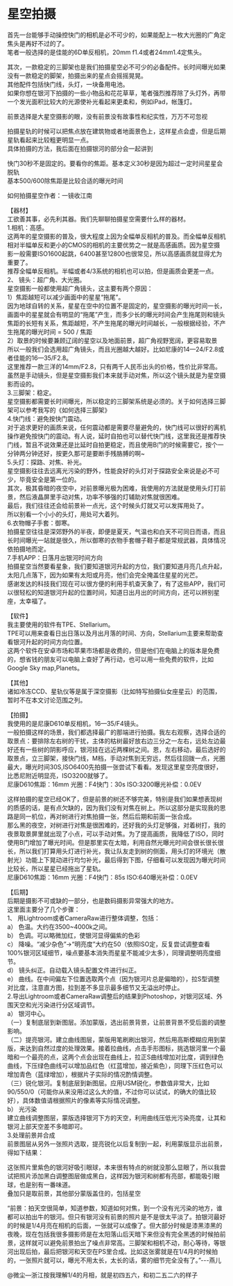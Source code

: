 # 星空拍摄  

首先一台能够手动操控快门的相机是必不可少的，如果能配上一枚大光圈的广角定焦头是再好不过的了。  
笔者一般选择的是佳能的6D单反相机，20mm f1.4或者24mm1.4定焦头。  

其次，一款稳定的三脚架也是我们拍摄星空必不可少的必备配件。长时间曝光如果没有一款稳定的脚架，拍摄出来的星点会摇摇晃晃。  
其他配件包括快门线，头灯，一块备用电池。  
如果你想在银河下拍摄的一些小物品和花花草草，笔者强烈推荐除了头灯外，再带一个发光面积比较大的光源使补光看起来更柔和，例如iPad，帐篷灯。  

前景选择是大星空摄影的眼，没有前景没有故事性和纪实性，万万不可忽视  

拍摄星轨的时候可以把焦点放在建筑物或者地面景色上，这样星点会虚，但是后期星轨看起来比较粗更明显一点。  
具体拍摄的方法，我后面在拍摄银河的部分会一起讲到  

快门30秒不是固定的。要看你的焦距。基本定义30秒是因为超过一定时间星星会脱轨  
基本500/600除焦距是比较合适的曝光时间  

如何拍摄星空作者：一镜收江南  

【器材】  
工欲善其事，必先利其器。我们先聊聊拍摄星空需要什么样的器材。  
1.相机：高感。  
这两年的星空摄影的普及，很大程度上因为全幅单反相机的普及。而全幅单反相机相对半幅单反和更小的CMOS的相机的主要优势之一就是高感画质。因为星空摄影一般需要ISO1600起跳，6400甚至12800也很常见，所以高感画质就显得尤为重要了。  
推荐全幅单反相机。半幅或者4/3系统的相机也可以拍，但是画质会更差一点。  
2、 镜头：超广角、大光圈。  
星空摄影一般都使用超广角镜头，这主要有两个原因：  
1）焦距越短可以减少画面中的星星“拖尾”。  
因为地球自转的关系，星星在空中的位置不是固定的，星空摄影的曝光时间一长，画面中的星星就会有明显的“拖尾”产生，而多少长的曝光时间会产生拖尾则和镜头焦距的长短有关系，焦距越短，不产生拖尾的曝光时间越长，一般根据经验，不产生拖尾的曝光时间 = 500 / 焦距  
2）取景的时候要兼顾辽阔的星空以及地面前景，超广角视野宽阔，更容易取景  
所以一般我们会选用超广角镜头，而且光圈越大越好。比如尼康的14—24/F2.8或者佳能的16—35/F2.8。  
这里推荐一款三洋的14mm/F2.8，只有两千人民币出头的价格，性价比非常高。虽然是手动镜头，但是星空摄影我们本来就手动对焦，所以这个镜头就是为星空摄影而设的。  
3.三脚架：稳定。  
星空摄影都需要长时间曝光，所以稳定的三脚架系统是必须的。关于如何选择三脚架可以参考我写的《如何选择三脚架》  
4.快门线：避免按快门震动。  
对于追求更好的画质来说，任何震动都是需要尽量避免的，快门线可以很好的离机操作避免按快门的震动。有人说，延时自拍也可以替代快门线，这里我还是推荐快门线，暂且不说效果还是比延时自拍更稳定，而且使用B门的时候需要它，按个一分钟两分钟还好，按更久那可是要断手残胳膊的啊~  
5.头灯：探路、对焦、补光。  
星空摄影往往去远离光污染的野外，性能良好的头灯对于探路安全来说是必不可少，毕竟安全是第一位的。  
其次，极其昏暗的夜空中，对前景曝光极为困难，我使用的方法就是使用头灯打前景，然后液晶屏里手动对焦，功率不够强的灯辅助对焦就很困难。  
最后，我们往往还会给前景补一点光，这个时候头灯就又可以发挥用处了。  
所以别看一个小小的头灯，用处可大着列。  
6.衣物帽子手套：御寒。  
拍摄星空往往是深郊野外的半夜，即便是夏天，气温也和白天不可同日而语，而且长时间曝光一站就是很久，所以御寒的衣物手套帽子鞋子都是常规武器，具体情况依拍摄地而定。  
7.手机APP：日落月出银河时间方向  
拍摄星空当然要看星象，我们要知道银河升起的方位，我们要知道月亮几点升起，太阳几点落下，因为如果有太阳或月亮，他们会完全掩盖住星星的光芒。  
感谢发达的科技我们现在可以很方便的利用手机查天象了，有了这些APP，我们可以很轻松的知道银河升起的位置时间，知道日出月出的时间方向，还可以辨别星座，太幸福了。  

【软件】  
我主要使用的软件有TPE、Stellarium。  
TPE可以用来查看日出日落以及月出月落的时间、方向，Stellarium主要来帮助查看银河升起的时间方向位置。  
这两个软件在安卓市场和苹果市场都是收费的，但是他们在电脑上的版本是免费的，想省钱的朋友可以电脑上查好了再行动，也可以用一些免费的软件，比如Google Sky map,Planets。  

【其他】  
诸如冷冻CCD、星轨仪等是属于深空摄影（比如特写拍摄仙女座星云）的范围，暂时不在本文讨论范围之列。  

【拍摄】  
我使用的是尼康D610单反相机，16—35/F4镜头。  
一般拍摄这样的场景，我们都选择最广的那端进行拍摄。我左右观察，选择合适的取景点：要排除左右树的干扰，主体的枯树最好放右边三分之一左右，远处左边最好还有一些树的阴影呼应，银河挂在远近两棵树之间。恩，左右移动，最后选好的取景点，立三脚架，接快门线，M档，手动对焦到无穷远，然后往回拨一点，光圈最大，曝光时间30S,ISO6400先拍摄一张尝试下看看。发现这里星空亮度很好，比悉尼附近明显亮，ISO3200就够了。  
尼康D610焦距：16mm 光圈：F4快门：30s ISO:3200曝光补偿：0.0EV  

这样拍摄的星空已经OK了，但是前景的树还不够完美，特别是我们如果想表现树的质感的话，是有点欠缺的，因为我们没有对焦在树上。所以这部分是实现我的思路是同一机位，再对树进行对焦拍摄一张，然后后期和前面一张合成。  
那么黑的夜空，对树进行对焦是很困难的，还好我的头灯足够强，对着树打，我的夜景取景屏里就出现了小点，可以手动对焦。为了提高画质，我降低了ISO，同时使用B门增加了曝光时间。但是那里实在太暗，利用自然光曝光时间会很长很长很长，所以我们打算用头灯进行补光，我让队友走到树的侧面，用头灯的环境光（散射光）功能上下晃动进行均匀补光，最后得到下图，仔细看可以发现因为曝光时间比较长，所以星星已经拖出了星轨。  
尼康D610焦距：16mm 光圈：F4快门：85s ISO:640曝光补偿：0.0EV  

【后期】  
后期是摄影不可或缺的一部分，也是数码摄影异常强大的地方。  
这里面主要分了几个步骤：  
1、 用Lightroom或者CameraRaw进行整体调整，包括：  
a） 色温。大约在3500~4000k之间。  
b） 色调。可以略微加红，使银河显得偏紫的色彩  
c） 降噪。“减少杂色”->“明亮度”大约在50（依照ISO定，反复尝试调整查看100%银河区域细节，噪点要基本消失而星星不能减少太多），同理调整明亮度细节。  
d） 镜头纠正。自动载入镜头配置文件进行纠正。  
e） 曲线。在中间偏左下位置选取两个点（因为银河片总是偏暗的），拉S型调整对比度，注意直方图，拉到差不多显示最多细节又无溢出时停止。  
2.导出Lightroom或者CameraRaw调整后的结果到Photoshop，对银河区域、外围天空和光污染进行分区域调节。  
a） 银河中心。  
（一）复制底层到新图层。添加蒙版，选出前景背景，让前景背景不受后面的调整影响。  
（二）提亮银河。建立曲线图层，蒙版用笔刷刷出银河，然后用高斯模糊应用到蒙版，来达到自然过度的处理效果。接着拉曲线，点击手形图标，挑选银河里一个最暗和一个最亮的点，这两个点会出现在曲线上，拉正S曲线增加对比度，调到绿色曲线，下压绿色曲线可以增加品红色（红蓝增加，接近紫色），同理下压红色可以增加青色（蓝绿增加），根据片子实际的情况酌情调整。  
（三）锐化银河。复制底层到新图层。应用USM锐化，参数值非常大，比如90/550/0（可能你从来没用过这么大的值，不过你可以试试，的确大的值比较好），具体数值请根据照片的像素等实际情况调整。  
b） 光污染  
建立曲线调整图层，蒙版选择银河下方的天空，利用曲线压低光污染亮度，让其和银河上部天空差不多暗即可。  
3.处理前景并合成  
前景图层从另外一张照片选取，提亮锐化以后复制到一起，利用蒙版显示出前景，得如下结果：  

这张照片里紫色的银河好吸引眼球，本来很有特点的树就没那么显眼了，所以我尝试把照片添加黑白调整图层做成黑白，这样因为银河和树都有亮部，都能吸引眼球，也是别有一番味道。  
叠加只是取前景，其他部分蒙版盖住的，包括星空  

“前景：拍天空很简单，知道参数，知道如何对焦，到一个没有光污染的地方，谁都可以拍出牛的银河。但只有银河没有前景的照片是不是很太平淡了。拍银河最好的时候是1/4月亮在相机的后面，一张就可以成像了。但大部分时候是漆黑漆黑的夜晚，现在包括我很多摄影师是在太阳落山后天暗下来但没有完全黑透的时候拍前景，这样就可以避免前景拍出了噪点非常高。三脚架和相机不动，耐心等待，等银河出现后拍，最后把银河和天空在PS里合成。比如这张雾就是在1/4月的时候拍的，一张照片就可以，曝光不用太长，太长的话，雾的细节完全没有了。”---燕儿  

@微尘—浙江按我理解1/4的月相，就是初四五六，和初二五二六的样子  
